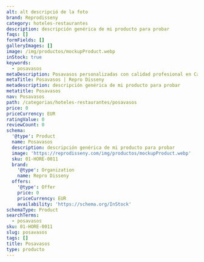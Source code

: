 ```yaml
---
alt: alt descripció de la foto
brand: Reprodisseny
category: hoteles-restaurantes
description: descripción genérica de mi producto para probar
faqs: []
formFields: []
galleryImages: []
image: /img/productos/mockupProduct.webp
inStock: true
keywords:
  - posavasos
metaDescription: Posavasos personalizadas con calidad profesional en Cataluña.
metaTitle: Posavasos | Repro Disseny
metadescription: descripción genérica de mi producto para probar
metatitle: Posavasos
nav: Posavasos
path: /categorias/hoteles-restaurantes/posavasos
price: 0
priceCurrency: EUR
ratingValue: 0
reviewCount: 0
schema:
  '@type': Product
  name: Posavasos
  description: descripción genérica de mi producto para probar
  image: 'https://reprodisseny.com/img/productos/mockupProduct.webp'
  sku: 01-HORE-0011
  brand:
    '@type': Organization
    name: Repro Disseny
  offers:
    '@type': Offer
    price: 0
    priceCurrency: EUR
    availability: 'https://schema.org/InStock'
schemaType: Product
searchTerms:
  - posavasos
sku: 01-HORE-0011
slug: posavasos
tags: []
title: Posavasos
type: producto
---
```


